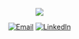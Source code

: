 <div align="center">
  
<img src="https://i.imgur.com/L0cJi7V.gif" />

[![Email](https://img.shields.io/badge/Email-0078D4?style=flat-square&logo=microsoft-outlook&logoColor=white)](mailto:guiemanoeloliveira@gmail.com)
[![LinkedIn](https://img.shields.io/badge/LinkedIn-%230077B5.svg?style=flat-square&logo=Linkedin&logoColor=white)](https://www.linkedin.com/in/guilherme-emanoel/)

</div>
